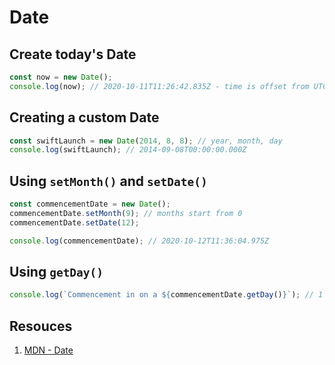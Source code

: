 # Date 

## Create today's Date 

```javascript 
const now = new Date(); 
console.log(now); // 2020-10-11T11:26:42.835Z - time is offset from UTC 
```

## Creating a custom Date 

```javascript 
const swiftLaunch = new Date(2014, 8, 8); // year, month, day
console.log(swiftLaunch); // 2014-09-08T00:00:00.000Z
```

## Using `setMonth()` and `setDate()`

```javascript 
const commencementDate = new Date(); 
commencementDate.setMonth(9); // months start from 0 
commencementDate.setDate(12); 

console.log(commencementDate); // 2020-10-12T11:36:04.975Z
```

## Using `getDay()`

```javascript 
console.log(`Commencement in on a ${commencementDate.getDay()}`); // 1 is Monday
```

## Resouces 

1. [MDN - Date](https://developer.mozilla.org/en-US/docs/Web/JavaScript/Reference/Global_Objects/Date)
